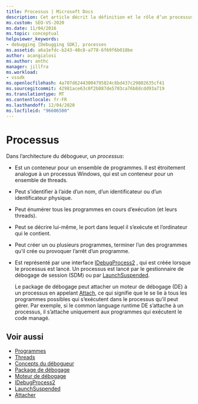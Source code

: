 ```yaml
---
title: Processus | Microsoft Docs
description: Cet article décrit la définition et le rôle d’un processus dans l’architecture du débogueur dans Visual Studio.
ms.custom: SEO-VS-2020
ms.date: 11/04/2016
ms.topic: conceptual
helpviewer_keywords:
- debugging [Debugging SDK], processes
ms.assetid: a6a1efdc-b243-40c8-a778-6f69f6b018be
author: acangialosi
ms.author: anthc
manager: jillfra
ms.workload:
- vssdk
ms.openlocfilehash: 4a707d62443004795824c8bd437c29802635cf41
ms.sourcegitcommit: 42981ace63c0f2b087de5703ca76b8dcdd93a719
ms.translationtype: MT
ms.contentlocale: fr-FR
ms.lasthandoff: 12/04/2020
ms.locfileid: "96606500"
---
```

# <a name="processes"></a>Processus
Dans l’architecture du débogueur, un *processus*:

- Est un conteneur pour un ensemble de programmes. Il est étroitement analogue à un processus Windows, qui est un conteneur pour un ensemble de threads.

- Peut s’identifier à l’aide d’un nom, d’un identificateur ou d’un identificateur physique.

- Peut énumérer tous les programmes en cours d’exécution (et leurs threads).

- Peut se décrire lui-même, le port dans lequel il s’exécute et l’ordinateur qui le contient.

- Peut créer un ou plusieurs programmes, terminer l’un des programmes qu’il crée ou provoquer l’arrêt d’un programme.

- Est représenté par une interface [IDebugProcess2](../../extensibility/debugger/reference/idebugprocess2.md) , qui est créée lorsque le processus est lancé. Un processus est lancé par le gestionnaire de débogage de session (SDM) ou par [LaunchSuspended](../../extensibility/debugger/reference/idebugenginelaunch2-launchsuspended.md).

  Le package de débogage peut attacher un moteur de débogage (DE) à un processus en appelant [Attach](../../extensibility/debugger/reference/idebugprocess2-attach.md), ce qui signifie que le se lie à tous les programmes possibles qui s’exécutent dans le processus qu’il peut gérer. Par exemple, si le common language runtime DE s’attache à un processus, il s’attache uniquement aux programmes qui exécutent le code managé.

## <a name="see-also"></a>Voir aussi
- [Programmes](../../extensibility/debugger/programs.md)
- [Threads](../../extensibility/debugger/threads.md)
- [Concepts du débogueur](../../extensibility/debugger/debugger-concepts.md)
- [Package de débogage](../../extensibility/debugger/debug-package.md)
- [Moteur de débogage](../../extensibility/debugger/debug-engine.md)
- [IDebugProcess2](../../extensibility/debugger/reference/idebugprocess2.md)
- [LaunchSuspended](../../extensibility/debugger/reference/idebugenginelaunch2-launchsuspended.md)
- [Attacher](../../extensibility/debugger/reference/idebugprocess2-attach.md)
